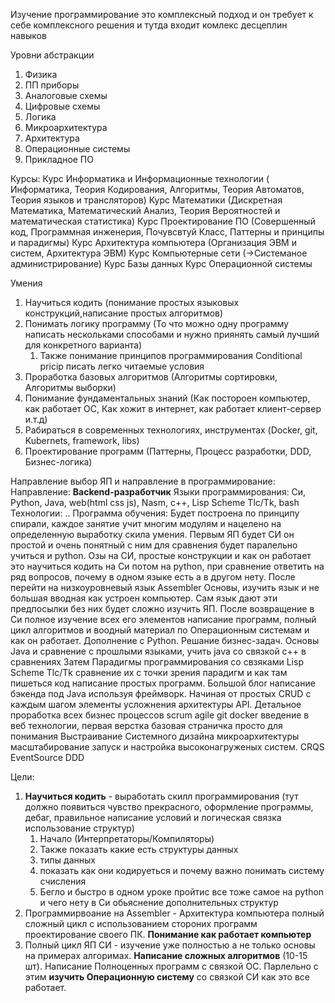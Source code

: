 Изучение программирование это комплексный подход и он требует к себе комплексного решения и тутда входит комлекс десцеплин навыков

Уровни абстракции 
1. Физика
2. ПП приборы
3. Аналоговые схемы
4. Цифровые схемы
5. Логика
6. Микроархитектура
7. Архитектура
8. Операционные системы 
9. Прикладное ПО


Курсы:
Курс Информатика и Информационные технологии ( Информатика, Теория Кодирования, Алгоритмы, Теория Автоматов, Теория языков и трансляторов) 
Курс Математики (Дискретная Математика, Математический Анализ, Теория Вероятностей и математическая статистика)
Курс Проектирование ПО (Совершенный код, Программная инженерия, Почувсвтуй Класс, Паттерны и принципы и парадигмы)
Курс Архитектура компьютера (Организация ЭВМ и систем, Архитектура ЭВМ)
Курс Компьютерные сети (->Системаное администрирование)
Курс Базы данных
Курс Операционной системы

Умения 
1. Научиться кодить (понимание простых языковых конструкций,написание простых алгоритмов) 
2. Понимать логику программу (То что можно одну программу написать нескольками способами и нужно приянять самый лучший для конкретного варианта)
	1. Также понимание принципов программирования Conditional pricip писать легко читаемые условия
3. Проработка базовых алгоритмов (Алгоритмы сортировки, Алгоритмы выборки)
4. Понимание фундаментальных знаний (Как постороен компьютер, как работает ОС, Как хожит в интернет, как работает клиент-сервер и.т.д)
5. Рабираться в современных технологиях, инструментах (Docker, git, Kubernets, framework, libs)
6. Проектирование программ (Паттерны, Процесс разработки, DDD, Бизнес-логика)

Направление выбор ЯП и направление в программирование: 
Направление: **Backend-разработчик**
Языки программирования: Си, Python, Java, web(html css js), Nasm, c++, Lisp Scheme Tlc/Tk, bash
Технологии: ..
Программа обучения: Будет построена по принципу спирали, каждое занятие учит многим модулям и нацелено на определенную выработку скила умения.
 Первым ЯП будет СИ он простой и очень понятный с ним для сравнения будет паралельно учиться и python. Озы на СИ, простые конструкции и как он работает это научиться кодить на Си потом на python, при сравнение ответить на ряд вопросов, почему в одном языке есть а в другом нету.
 После перейти на низкоуровневый язык Assembler Основы, изучить язык и не большая вводная как устроен компьютер. Сам язык дают эти предпосылки без них будет сложно изучить ЯП.
 После возвращение в Си полное изучение всех его элементов написание программ, полный цикл алгоритмов и воодный материал по Операционным системам и как он работает.
 Дополнение c Python. Решание бизнес-задач.
 Основы Java и сравнение с прошлыми языками, учить java со связкой c++ в сравнениях
 Затем Парадигмы программирования со свзяками Lisp Scheme Tlc/Tk сравнение их с точки зрения парадигм и как там пишеться код написание простых программ.
 Большой  блоr написание бэкенда под Java используя фреймворк. Начиная от простых CRUD с каждым шагом элементы усложнения архитектуры API.
 Детальное проработка всех бизнес процессов scrum agile git docker
 введение в веб технологии, первая верстка базовая страничка просто для понимания
 Выстраивание Системного дизайна микроархитектуры масштабирование запуск и настройка высоконагруженых систем. CRQS EventSource DDD
 
 Цели:
 1. **Научиться кодить** - выработать скилл программирования (тут должно появиться чувство прекрасного, оформление программы, дебаг, правильное написание условий и логическая связка использование структур)
	 1. Начало (Интерпретаторы/Компиляторы)
	 2. Также показать какие есть структуры данных
	 3. типы данных
	 4. показать как они кодируеться и почему важно понимать систему счисления
	 5. Бегло и быстро в одном уроке пройтис все тоже самое на python и чего нету в Си обьяснение дополнительных структур
 2.  Программирвоание на Assembler - Архитектура компьютера  полный сложный цикл с использованием стороних программ проектирование своего ПК. **Понимание как работает компьютер**
 3. Полный цикл ЯП СИ - изучение уже полностью а не только основы на примерах алгоримах. **Написание сложных алгоритмов** (10-15 шт). Написание Полноценных программ с связкой ОС. Парлельно с этим **изучить Операционную систему** со связкой СИ как это все работает.
 